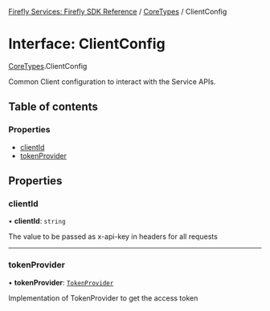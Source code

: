 [Firefly Services: Firefly SDK Reference](../index.md) / [CoreTypes](../modules/CoreTypes.md) / ClientConfig

# Interface: ClientConfig

[CoreTypes](../modules/CoreTypes.md).ClientConfig

Common Client configuration to interact with the Service APIs.

## Table of contents

### Properties

- [clientId](CoreTypes.ClientConfig.md#clientid)
- [tokenProvider](CoreTypes.ClientConfig.md#tokenprovider)

## Properties

### clientId

• **clientId**: `string`

The value to be passed as x-api-key in headers for all requests

___

### tokenProvider

• **tokenProvider**: [`TokenProvider`](CoreTypes.TokenProvider.md)

Implementation of TokenProvider to get the access token
